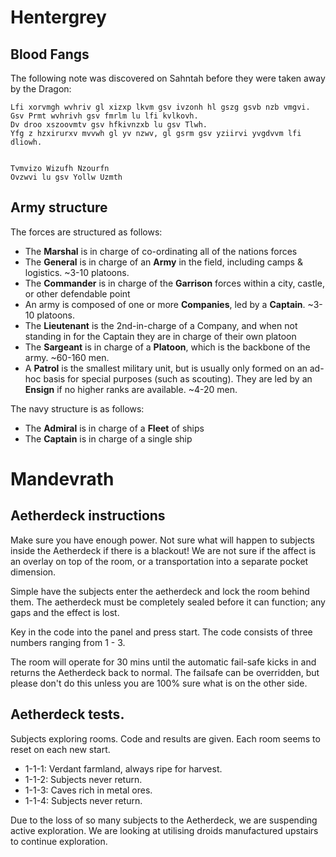 # Hentergrey

## Blood Fangs

The following note was discovered on Sahntah before they were taken away by the Dragon:

```
Lfi xorvmgh wvhriv gl xizxp lkvm gsv ivzonh hl gszg gsvb nzb vmgvi.
Gsv Prmt wvhrivh gsv fmrlm lu lfi kvlkovh.
Dv droo xszoovmtv gsv hfkivnzxb lu gsv Tlwh.
Yfg z hzxirurxv mvvwh gl yv nzwv, gl gsrm gsv yziirvi yvgdvvm lfi dliowh.


Tvmvizo Wizufh Nzourfn
Ovzwvi lu gsv Yollw Uzmth
```

## Army structure

The forces are structured as follows:

 - The **Marshal** is in charge of co-ordinating all of the nations forces
 - The **General** is in charge of an **Army** in the field, including camps & logistics. ~3-10 platoons.
 - The **Commander** is in charge of the **Garrison** forces within a city, castle, or other defendable point
 - An army is composed of one or more **Companies**, led by a **Captain**. ~3-10 platoons.
 - The **Lieutenant** is the 2nd-in-charge of a Company, and when not standing in for the Captain they are in charge of their own platoon
 - The **Sargeant** is in charge of a **Platoon**, which is the backbone of the army. ~60-160 men.
 - A **Patrol** is the smallest military unit, but is usually only formed on an ad-hoc basis for special purposes (such as scouting). They are led by an **Ensign** if no higher ranks are available. ~4-20 men.

The navy structure is as follows:

 - The **Admiral** is in charge of a **Fleet** of ships
 - The **Captain** is in charge of a single ship

# Mandevrath

## Aetherdeck instructions

Make sure you have enough power. Not sure what will happen to subjects inside the Aetherdeck if there is a blackout! We are not sure if the affect is an overlay on top of the room, or a transportation into a separate pocket dimension.

Simple have the subjects enter the aetherdeck and lock the room behind them. The aetherdeck must be completely sealed before it can function; any gaps and the effect is lost.

Key in the code into the panel and press start. The code consists of three numbers ranging from 1 - 3.

The room will operate for 30 mins until the automatic fail-safe kicks in and returns the Aetherdeck back to normal. The failsafe can be overridden, but please don't do this unless you are 100% sure what is on the other side.

## Aetherdeck tests.

Subjects exploring rooms. Code and results are given. Each room seems to reset on each new start.

- 1-1-1: Verdant farmland, always ripe for harvest.
- 1-1-2: Subjects never return.
- 1-1-3: Caves rich in metal ores.
- 1-1-4: Subjects never return.

Due to the loss of so many subjects to the Aetherdeck, we are suspending active exploration. We are looking at utilising droids manufactured upstairs to continue exploration.